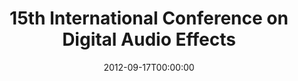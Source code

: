 ---
acronym: DAFx-2012
date: '2012-09-17T00:00:00'
ext_url: http://www.dafx.de/
location: York, UK
submission_date: '2012-04-09T00:00:00'
title: 15th International Conference on Digital Audio Effects
---